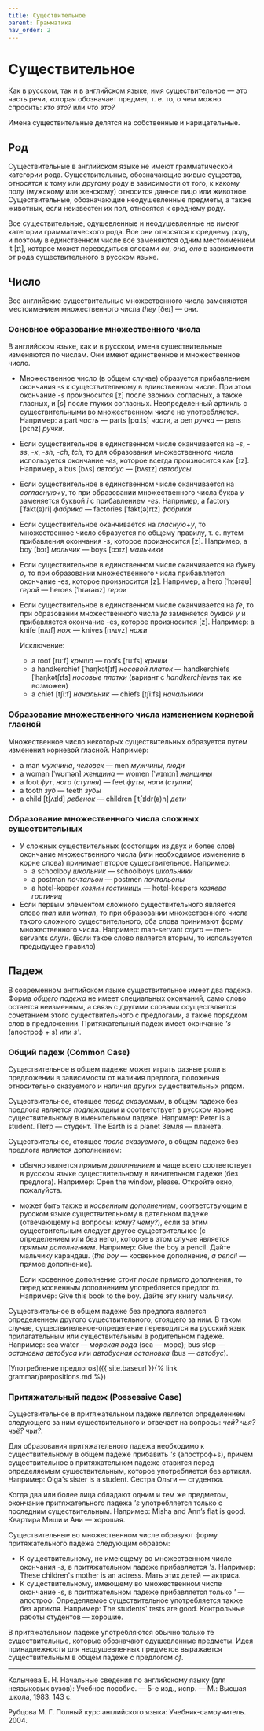 ```yaml
---
title: Существительное
parent: Грамматика
nav_order: 2
---
```


# Существительное

Как в русском, так и в английском языке, имя существительное — это
часть речи, которая обозначает предмет, т. е. то, о чем можно
спросить: *кто это?* или *что это?*

Имена существительные делятся на собственные и нарицательные.


## Род

Существительные в английском языке не имеют грамматической категории
рода.  Существительные, обозначающие живые существа, относятся к тому
или другому роду в зависимости от того, к какому полу (мужскому или
женскому) относится данное лицо или животное.  Существительные,
обозначающие неодушевленные предметы, а также животных, если
неизвестен их пол, относятся к среднему роду.

Все существительные, одушевленные и неодушевленные не имеют категории
грамматического рода.  Все они относятся к среднему роду, и поэтому в
единственном числе все заменяются одним местоимением it [ɪt], которое
может переводиться словами *он*, *она*, *оно* в зависимости от рода
существительного в русском языке.


## Число

Все английские существительные множественного числа заменяются
местоимением множественного числа *they* [ðeɪ] — они.


### Основное образование множественного числа

В английском языке, как и в русском, имена существительные изменяются
по числам.  Они имеют единственное и множественное число.

- Множественное число (в общем случае) образуется прибавлением
  окончания *-s* к существительному в единственном числе.  При этом
  окончание *-s* произносится [z] после звонких согласных, а также
  гласных, и [s] после глухих согласных.  Неопределенный артикль с
  существительными во множественном числе не употребляется.  Например:
  a part *часть* — parts [pɑːts] *части*, a pen *ручка* — pens [pɛnz]
  *ручки*.
- Если существительное в единственном числе оканчивается на *-s*,
  *-ss*, *-х*, *-sh*, *-ch*, *tch*, то для образования множественного
  числа используется окончание *-es*, которое всегда произносится как
  [ɪz].  Например, a bus [bʌs] *автобус* — [bʌsɪz] *автобусы*.
- Если существительное в единственном числе оканчивается на
  *согласную+y*, то при образовании множественного числа буква *y*
  заменяется буквой *i* с прибавлением *-es*.  Например, a factory
  [ˈfakt(ə)ri] *фабрика* — factories [ˈfakt(ə)rɪz] *фабрики*
- Если существительное оканчивается на *гласную+y*, то множественное
  число образуется по общему правилу, т. е. путем прибавления
  окончания -s, которое произносится [z].  Например, a boy [bɔɪ]
  *мальчик* — boys [bɔɪz] *мальчики*
- Если существительное в единственном числе оканчивается на букву *o*,
  то при образовании множественного числа прибавляется окончание -es,
  которое произносится [z]. Например, a hero [ˈhɪərəʊ] *герой* —
  heroes [ˈhɪərəʊz] *герои*
- Если существительное в единственном числе оканчивается на *fe*, то
  при образовании множественного числа *fe* заменяется буквой *y* и
  прибавляется окончание -es, которое произносится [z]. Например: a
  knife [nʌɪf] *нож* — knives [nʌɪvz] *ножи*

  Исключение:
  - a roof [ruːf] *крыша* — roofs [ruːfs] *крыши*
  - a handkerchief [ˈhaŋkətʃɪf] *носовой платок* — handkerchiefs
    [ˈhaŋkətʃɪfs] *носовые платки* (вариант с *handkerchieves* так же
    возможен)
  - a chief [tʃiːf] *начальник* — chiefs [tʃiːfs] *начальники*


### Образование множественного числа изменением корневой гласной

Множественное число некоторых существительных образуется путем
изменения корневой гласной.  Например:
- a man *мужчина*, *человек* — men *мужчины*, *люди*
- a woman [ˈwʊmən] *женщина* — women [ˈwɪmɪn] *женщины*
- a foot *фут*, *нога* (*ступня*) — feet *футы*, *ноги* (*ступни*)
- a tooth *зуб* — teeth *зубы*
- a child [tʃʌɪld] *ребенок* — children [ˈtʃɪldr(ə)n] *дети*


### Образование множественного числа сложных существительных

- У сложных существительных (состоящих из двух и более слов) окончание
  множественного числа (или необходимое изменение в корне слова)
  принимает второе существительное. Например:
  - a schoolboy *школьник* — schoolboys *школьники*
  - a postman *почтальон* — postmen *почтальоны*
  - a hotel-keeper *хозяин гостиницы* — hotel-keepers *хозяева
    гостиниц*
- Если первым элементом сложного существительного является слово *man*
  или *woman*, то при образовании множественного числа такого сложного
  существительного, оба слова принимают форму множественного числа.
  Например: man-servant *слуга* — men-servants *слуги*.  (Если такое
  слово является вторым, то используется предыдущее правило)


## Падеж

В современном английском языке существительное имеет два падежа.
Форма *общего падежа* не имеет специальных окончаний, само слово
остается неизменным, а связь с другими словами осуществляется
сочетанием этого существительного с предлогами, а также порядком слов
в предложении.  Притяжательный падеж имеет окончание *'s* (апостроф +
s) или *s'*.


### Общий падеж (Common Case)

Существительное в общем падеже может играть разные роли в предложении
в зависимости от наличия предлога, положения относительно сказуемого и
наличия других существительных рядом.

Существительное, стоящее *перед сказуемым*, в общем падеже без
предлога является *подлежащим* и соответствует в русском языке
существительному в именительном падеже.  Например: Peter is a student.
Петр — студент.  The Earth is a planet Земля — планета.

Существительное, стоящее *после сказуемого*, в общем падеже без
предлога является дополнением:

- обычно является *прямым дополнением* и чаще всего соответствует в
  русском языке существительному в винительном падеже (без предлога).
  Например: Open the window, please.  Откройте окно, пожалуйста.

- может быть также и *косвенным дополнением*, соответствующим в
  русском языке существительному в дательном падеже (отвечающему на
  вопросы: *кому?* *чему?*), если за этим существительным следует
  другое существительное (с определением или без него), которое в этом
  случае является *прямым дополнением*. Например: Give the boy a
  pencil.  Дайте мальчику карандаш.  (*the boy* — косвенное
  дополнение, *a pencil* — прямое дополнение).
  
  Если косвенное дополнение стоит *после* прямого дополнения, то перед
  косвенным дополнением употребляется предлог *to*.  Например: Give
  this book to the boy.  Дайте эту книгу мальчику.

Существительное в общем падеже без предлога является определением
другого существительного, стоящего за ним.  В таком случае,
существительное-определение переводится на русский язык прилагательным
или существительным в родительном падеже.  Например: sea water —
*морская вода* (sea — море); bus stop — *остановка автобуса* или
*автобусная остановка* (bus — *автобус*).

[Употребление предлогов]({{ site.baseurl }}{% link grammar/prepositions.md %})


### Притяжательный падеж (Possessive Case)

Cyществительное в притяжательном падеже является определением
следующего за ним существительного и отвечает на вопросы: *чей?*
*чья?* *чьё?* *чьи?*.

Для образования притяжательного падежа необходимо к существительному в
общем падеже прибавить *'s* (апостроф+s), причем существительное в
притяжательном падеже ставится перед определяемым существительным,
которое употребляется без артикля. Например: Olga's sister is a
student.  Сестра Ольги — студентка.

Когда два или более лица обладают одним и тем же предметом, окончание
притяжательного падежа *'s* употребляется только с последним
существительным.  Например: Misha and Ann’s flat is good.  Квартира
Миши и Ани — хорошая.

Существительные во множественном числе образуют
форму притяжательного падежа следующим образом:
- К существительному, не имеющему во множественном числе окончания
  *-s*, в притяжательном падеже прибавляется *'s*. Например: These
  children's mother is an actress.  Мать этих детей — актриca.
- К существительному, имеющему во множественном числе окончание -s, в
  притяжательном падеже прибавляется только *'* — апостроф.
  Определяемое существительное употребляется также без артикля.
  Например: The students' tests are good.  Контрольные работы
  студентов — хорошие.

В притяжательном падеже употребляются обычно только те
существительные, которые обозначают одушевленные предметы.  Идея
принадлежности для неодушевленных предметов выражается существительным
в общем падеже с предлогом *of*.


---

Колычева Е. Н.  Начальные сведения по английскому языку (для
неязыковых вузов): Учебное пособие. — 5-е изд., испр. — М.: Высшая
школа, 1983. 143 с.

Рубцова М. Г.  Полный курс английского языка: Учебник-самоучитель.
2004.
